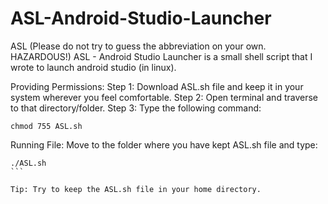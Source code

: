# ASL-Android-Studio-Launcher
ASL (Please do not try to guess the abbreviation on your own. HAZARDOUS!)
ASL - Android Studio Launcher is a small shell script that I wrote to launch android studio (in linux). 

Providing Permissions:
Step 1: Download ASL.sh file and keep it in your system wherever you feel comfortable.
Step 2: Open terminal and traverse to that directory/folder. 
Step 3: Type the following command:
```
chmod 755 ASL.sh
```

Running File:
Move to the folder where you have kept ASL.sh file and type:
````
./ASL.sh
```

Tip: Try to keep the ASL.sh file in your home directory.

